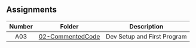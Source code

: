 ## Assignments

| Number | Folder | Description |
| :----: | ------ | ----------- |
| A03 | <a href="https://github.com/Kyrie-Ma/4443-2D-PyGame-Ma/tree/master/Assignments/A03" >02-CommentedCode | Dev Setup and First Program |
